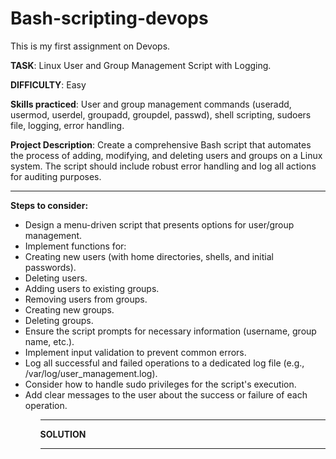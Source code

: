 # Bash-scripting-devops
 
This is my first assignment on Devops. 

<strong>TASK</strong>: Linux User and Group Management Script with Logging.

<strong>DIFFICULTY</strong>: Easy

<strong>Skills practiced</strong>: User and group management commands (useradd, usermod, userdel, groupadd, groupdel, passwd), shell scripting, sudoers file, logging, error handling.

<strong>Project Description</strong>: Create a comprehensive Bash script that automates the process of adding, modifying, and deleting users and groups on a Linux system. The script should include robust error handling and log all actions for auditing purposes.
<hr>

<strong>Steps to consider:</strong>

  <ul>
      <li>Design a menu-driven script that presents options for user/group management.</li>
      <li>Implement functions for:</li>
      <Li>Creating new users (with home directories, shells, and initial passwords).</li>
      <li>Deleting users.</li>
      <li>Adding users to existing groups.</li>
      <li>Removing users from groups.</li>
      <li>Creating new groups.</li>
      <li>Deleting groups.</li>
      <li>Ensure the script prompts for necessary information (username, group name, etc.).</li>
      <li>Implement input validation to prevent common errors.</li>
      <li>Log all successful and failed operations to a dedicated log file (e.g., /var/log/user_management.log).</li>
      <li>Consider how to handle sudo privileges for the script's execution.</li>
      <li>Add clear messages to the user about the success or failure of each operation.</li>
  <ul>


<hr>

<strong>SOLUTION</strong>
<hr>